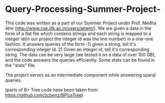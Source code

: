 # Query-Processing-Summer-Project-
This code was written as a part of our Summer Project under Prof. Medha Atre (http://www.cse.iitk.ac.in/users/atrem/). 
We are given a data in the form of a flat file which contains strings and each string is mapped to a integer id(in our project the integer id was the line number) in a one-one fashion.
It answers queries of the form -1) given a string, tell it's corresponding integer id. 2) Given an integer id, tell it's corresponding string.
The data can be very large (we tested it on a data of over 100 GB), and the code answers the queries efficiently. Some stats can be found in the "stats" file.

The project serves as an intermediate component while answering sparql queries.

(parts of B+ Tree code have been taken from https://github.com/zcbenz/BPlusTree)
